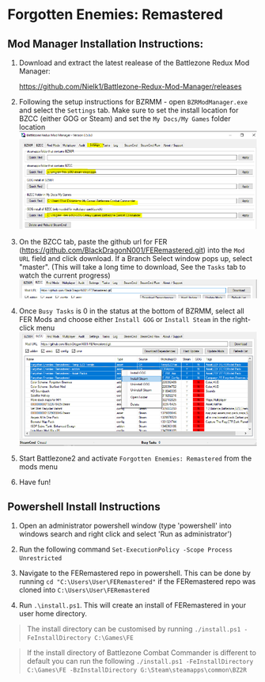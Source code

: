 # Forgotten Enemies: Remastered

## Mod Manager Installation Instructions:

1. Download and extract the latest realease of the Battlezone Redux Mod Manager:

	https://github.com/Nielk1/Battlezone-Redux-Mod-Manager/releases

1. Following the setup instructions for BZRMM - open `BZRModManager.exe` and select the `Settings` tab. Make sure to set the install location for BZCC (either GOG or Steam) and set the `My Docs/My Games` folder location 
![](docs/BZRMM_Settings.PNG)

1. On the BZCC tab, paste the github url for FER (https://github.com/BlackDragonN001/FERemastered.git) into the `Mod URL` field and click download. If a Branch Select window pops up, select "master". (This will take a long time to download, See the `Tasks` tab to watch the current progress)
![](docs/BZRMM_ModURL.PNG)

1. Once `Busy Tasks` is 0 in the status at the bottom of BZRMM, select all FER Mods and choose either `Install GOG` or `Install Steam` in the right-click menu
![](docs/BZRMM_Install.PNG)

1. Start Battlezone2 and activate `Forgotten Enemies: Remastered` from the mods menu

1. Have fun!

## Powershell Install Instructions

1. Open an administrator powershell window (type 'powershell' into windows search and right click and select 'Run as administrator')

1. Run the following command `Set-ExecutionPolicy -Scope Process Unrestricted`

1. Navigate to the FERemastered repo in powershell. This can be done by running `cd "C:\Users\User\FERemastered"` if the FERemastered repo was cloned into `C:\Users\User\FERemastered`

1. Run `.\install.ps1`. This will create an install of FERemastered in your user home directory.
> The install directory can be customised by running `./install.ps1 -FeInstallDirectory C:\Games\FE`

> If the install directory of Battlezone Combat Commander is different to default you can run the following `./install.ps1 -FeInstallDirectory C:\Games\FE -BzInstallDirectory G:\Steam\steamapps\common\BZ2R`
